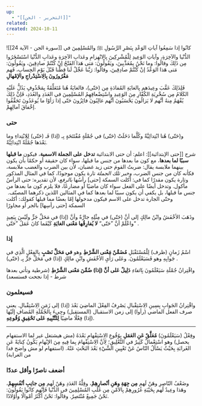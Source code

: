```yaml
---
up:
  - "[[التحرير - الجن]]"
related: 
created: 2024-10-11
---
```

![[سورة الجن - الآية 24]]
كانُوا إذا سَمِعُوا آياتِ الوَعْدِ بِنَصْرِ الرَّسُولِ ﷺ والمُسْلِمِينَ في الدُّنْيا والآخِرَةِ، وآياتِ الوَعِيدِ لِلْمُشْرِكِينَ بِالِانْهِزامِ وعَذابِ الآخِرَةِ وعَذابِ الدُّنْيا اسْتَسْخَرُوا مِن ذَلِكَ وقالُوا: وما نَحْنُ بِمُعَذَّبِينَ، ويَقُولُونَ: مَتى هَذا الفَتْحُ إنْ كُنْتُمْ صادِقِينَ، ويَقُولُونَ: مَتى هَذا الوَعْدُ إنْ كُنْتُمْ صادِقِينَ، وقالُوا: رَبَّنا عَجِّلْ لَنا قِطَّنا قَبْلَ يَوْمِ الحِسابِ، فَهم **مَغْرُورُونَ بِالِاسْتِدْراجِ والإمْهالِ** 

فَلِذَلِكَ عَقَّبَ وعِيدَهم بِالغايَةِ المُفادَةِ مِن (حَتّى)، فالغايَةُ هُنا مُتَعَلِّقَةٌ بِمَحْذُوفٍ يَدُلُّ عَلَيْهِ الكَلامُ مِن سُخْرِيَةِ الكُفّارِ مِنَ الوَعِيدِ واسْتِضْعافِهِمُ المُسْلِمِينَ في العَدَدِ والعُدَدِ، فَإنَّ ذَلِكَ يُفْهَمُ مِنهُ أنَّهم لا يَزالُونَ يَحْسَبُونَ أنَّهم غالِبُونَ فائِزُونَ حَتّى إذا رَأوْا ما يُوعَدُونَ تَحَقَّقُوا إخْفاقَ آمالِهِمْ.

### حتى
و(حَتّى) هُنا ابْتِدائِيَّةٌ وكُلَّما دَخَلَتْ (حَتّى) في جُمْلَةٍ مُفْتَتَحَةٍ بِـ (إذا) فَـ (حَتّى) لِلِابْتِداءِ وما بَعْدَها جُمْلَةٌ ابْتِدائِيَّةٌ. 

شرح [[حتى الإبتدائية]]: 
اعلم: أن حتى الابتدائية **تدخل على الجملة الاسمية**، فيكون **ما قبلها سببًا لما بعدها**، مع كون ما بعدها من جنس ما قبلها، سواء كان حقيقة أو حكمًا بأن يكون بينهما ملابسة
يقال: ضربتُ القومَ حتى زيد غضبان، لأن بين الضرب والغضب ملابسة، فكأنه كان من جنس الضرب، *وخبر تلك الجملة* تارة يكون موجودًا، كما في المثال المذكور
وتارة يكون مقدرًا كما في: أكلت السمكة [حتى] رأسُها *بالرفع*، لأن تقديره: حتى الرأسُ مأكول. 
وتدخل أيضًا على الفعل سواء كان ماضيًا أو مضارعًا، فلا يلزم كون ما بعدها من جنس ما قبلها، بل يكفي أن يكون سببًا لما بعدها كما في المثالين اللذين ذكرهما المصنّف. 
وحتّى الجارة تدخل على الاسم فيكون مدخولها إمّا بعضًا مما قبلها كقولك: أكلت السمكة [حتى رأسِها] بالجر أو مجاورًا

وذَهَبَ الأخْفَشُ وابْنُ مالِكٍ إلى أنَّ (حَتّى) في مِثْلِهِ جارَّةٌ وأنَّ (إذا) في مَحَلِّ جَرٍّ ولَيْسَ بِبَعِيدٍ
واعْلَمْ أنَّ ”حَتّى“ **لا يُفارِقُها مَعْنى الغايَةِ** كَيْفَما كانَ عَمَلُ ”حَتّى“ .
### إذا
اسْمُ زَمانٍ (ظرف) لِلْمُسْتَقْبَلِ **مُضَمَّنٌ مَعْنى الشَّرْطِ** وهو **في مَحَلِّ نَصْبٍ** بِالفِعْلِ الَّذِي في جَوابِهِ وهو فَسَيَعْلَمُونَ.
وعَلى رَأْيِ الأخْفَشِ وابْنِ مالِكٍ (إذا) في مَحَلِّ جَرٍّ بِـ (حَتّى) .

واقْتِرانُ جُمْلَةِ سَيَعْلَمُونَ *بِالفاءِ* **دَلِيلٌ عَلى أنَّ (إذا) ضُمِّنَ مَعْنى الشَّرْطِ** (شرطية وتأتي بعدها شرط - إذا نجحت فستسعد)
### فسيعلمون
واقْتِرانُ الجَوابِ بِسِينِ الِاسْتِقْبالِ يَصْرِفُ الفِعْلَ الماضِيَ بَعْدَ (إذا) إلى زَمَنِ الِاسْتِقْبالِ.
يعني صرف الفعل الماضي (رأوا) إلى زمن الاستقبال (المستقبل)
وجِيءَ بِالجُمْلَةِ المُضافِ إلَيْها (إذا) فِعْلًا ماضِيًا **لِلتَّنْبِيهِ عَلى تَحْقِيقِ وُقُوعِهِ**.

---
وفِعْلُ (سَيَعْلَمُونَ) **مُعَلَّقٌ عَنِ العَمَلِ** بِوُقُوعِ الِاسْتِفْهامِ بَعْدَهُ (مش هيشتغل غير لما الاستفهام يحصل) 
وهو اسْتِعْمالٌ كَثِيرٌ في التَّعْلِيقِ؛ لِأنَّ الِاسْتِفْهامَ بِما فِيهِ مِنَ الإبْهامِ يَكُونُ كِنايَةً عَنِ الغَرابَةِ بِحَيْثُ يَسْألُ النّاسُ عَنْ تَعْيِينِ الشَّيْءِ بَعْدَ البَحْثِ عَنْهُ. (استفهام لو مش واضح فدا من الغرابة)

### أضعف ناصرًا وأقل عددًا
وضَعْفُ النّاصِرِ وهَنٌ لَهم **مِن جِهَةِ وهَنِ أنْصارِهِمْ**، وقِلَّةُ العَدَدِ وهَنٌ لَهم **مِن جانِبِ أنْفُسِهِمْ**، وهَذا وعِيدٌ لَهم بِخَيْبَةِ غُرُورِهِمْ بِالأمْنِ مِن غَلَبِ المُسْلِمِينَ في الدُّنْيا فَإنَّهم كانُوا يَقُولُونَ: نَحْنُ جَمِيعٌ مُنْتَصِرٌ. وقالُوا: نَحْنُ أكْثَرُ أمْوالًا وأوْلادًا.